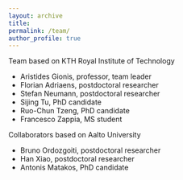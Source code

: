 ```yaml
---
layout: archive
title: 
permalink: /team/
author_profile: true
---
```


Team based on KTH Royal Institute of Technology

- Aristides Gionis, professor, team leader
- Florian Adriaens, postdoctoral researcher
- Stefan Neumann, postdoctoral researcher
- Sijing Tu, PhD candidate
- Ruo-Chun Tzeng, PhD candidate
- Francesco Zappia, MS student

Collaborators based on Aalto University

- Bruno Ordozgoiti, postdoctoral researcher
- Han Xiao, postdoctoral researcher
- Antonis Matakos, PhD candidate

